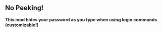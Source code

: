 ## No Peeking!
**This mod hides your password as you type when using login commands (customizable!)**
